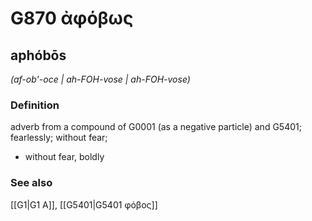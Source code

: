 # G870 ἀφόβως

## aphóbōs

_(af-ob'-oce | ah-FOH-vose | ah-FOH-vose)_

### Definition

adverb from a compound of G0001 (as a negative particle) and G5401; fearlessly; without fear; 

- without fear, boldly

### See also

[[G1|G1 Α]], [[G5401|G5401 φόβος]]
